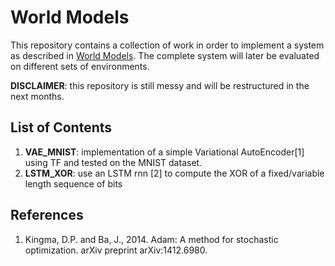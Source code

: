 # World Models
This repository contains a collection of work in order to implement a system as described in [World Models](https://worldmodels.github.io).
The complete system will later be evaluated on different sets of environments.

**DISCLAIMER**: this repository is still messy and will be restructured in the next months.

## List of Contents

1. **VAE_MNIST**: implementation of a simple Variational AutoEncoder[1] using TF and tested on the MNIST dataset.
2. **LSTM_XOR**: use an LSTM rnn [2] to compute the XOR of a fixed/variable length sequence of bits

## References

1. Kingma, D.P. and Ba, J., 2014. Adam: A method for stochastic optimization. arXiv preprint arXiv:1412.6980.
